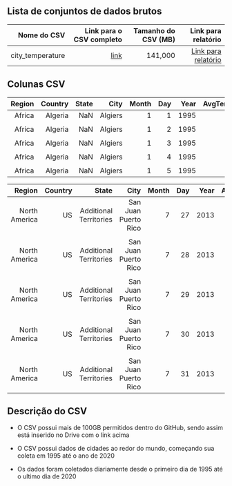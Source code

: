 ## Lista de conjuntos de dados brutos


| Nome do CSV | Link para o CSV completo   | Tamanho do CSV (MB)  | Link para relatório |
| ---:| ---: | ---: | ---: |
| city_temperature| [link](https://drive.google.com/drive/folders/1Am0Qv2j1MrKyjwroYFFOR5yQ2zl6607x?usp=sharing) | 141,000 | [Link para relatório](https://drive.google.com/drive/folders/1Am0Qv2j1MrKyjwroYFFOR5yQ2zl6607x?usp=sharing)|

## Colunas CSV 

| Region | Country | State | City | Month | Day | Year | AvgTemperature |
| ---:| ---: | ---: | ---: | ---:| ---: | ---: | ---: |
| Africa | Algeria | NaN | Algiers | 1 | 1 | 1995 | 64.2 |
| | | | | | | |  |
| Africa | Algeria | NaN | Algiers | 1 | 2 | 1995 | 49.4 |
| | | | | | | |  |
| Africa | Algeria | NaN | Algiers | 1 | 3 | 1995 | 48.8 |
| | | | | | | |  |
| Africa | Algeria | NaN | Algiers | 1 | 4 | 1995 | 46.4 |
| | | | | | | |  |
| Africa | Algeria | NaN | Algiers | 1 | 5 | 1995 | 47.9 |

| Region | Country | State | City | Month | Day | Year | AvgTemperature |
| ---:| ---: | ---: | ---: | ---:| ---: | ---: | ---: |
| North America	 | US | Additional Territories | San Juan Puerto Rico | 7 | 27 | 2013 | 82.4 |
| | | | | | | |  |
| North America	 | US | Additional Territories | San Juan Puerto Rico | 7 | 28 | 2013 | 81.6 |
| | | | | | | |  |
| North America	 | US | Additional Territories | San Juan Puerto Rico | 7 | 29 | 2013 | 84.2 |
| | | | | | | |  |
| North America	 | US | Additional Territories | San Juan Puerto Rico | 7 | 30 | 2013 | 83.8 |
| | | | | | | |  |
| North America	 | US | Additional Territories | San Juan Puerto Rico | 7 | 31 | 2013 | 83.6 |


## Descrição do CSV 
- O CSV possui mais de 100GB permitidos dentro do GitHub, sendo assim está inserido no Drive com o link acima

- O CSV possui dados de cidades ao redor do mundo, começando sua coleta em 1995 até o ano de 2020

- Os dados foram coletados diariamente desde o primeiro dia de 1995 até o ultimo dia de 2020
